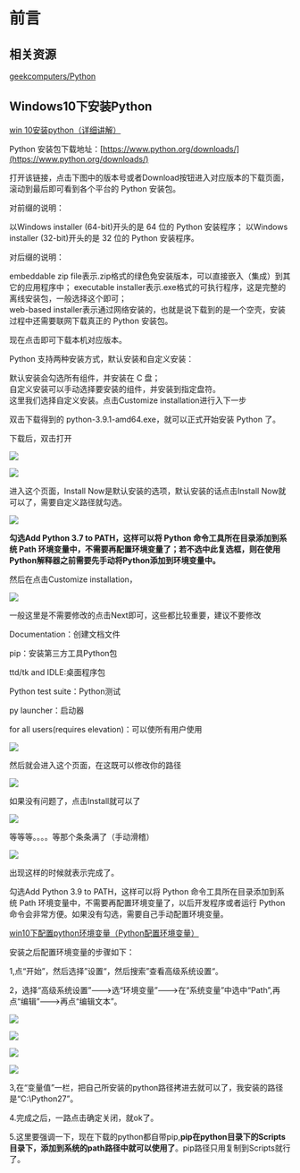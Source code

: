 # 前言


## 相关资源

[geekcomputers/Python](https://github.com/geekcomputers/Python)

## Windows10下安装Python

[win 10安装python（详细讲解）](https://zhuanlan.zhihu.com/p/122435116)

Python 安装包下载地址：[https://www.python.org/downloads/](https://www.python.org/downloads/)

打开该链接，点击下图中的版本号或者Download按钮进入对应版本的下载页面，滚动到最后即可看到各个平台的 Python 安装包。

对前缀的说明：

以Windows installer (64-bit)开头的是 64 位的 Python 安装程序； 
以Windows installer (32-bit)开头的是 32 位的 Python 安装程序。

对后缀的说明：

embeddable zip file表示.zip格式的绿色免安装版本，可以直接嵌入（集成）到其它的应用程序中； 
executable installer表示.exe格式的可执行程序，这是完整的离线安装包，一般选择这个即可；  
web-based installer表示通过网络安装的，也就是说下载到的是一个空壳，安装过程中还需要联网下载真正的 Python 安装包。  

现在点击即可下载本机对应版本。

Python 支持两种安装方式，默认安装和自定义安装：

默认安装会勾选所有组件，并安装在 C 盘；  
自定义安装可以手动选择要安装的组件，并安装到指定盘符。  
这里我们选择自定义安装。点击Customize installation进行入下一步

双击下载得到的 python-3.9.1-amd64.exe，就可以正式开始安装 Python 了。

下载后，双击打开

![](https://pic1.zhimg.com/80/v2-7b5b1b93ff2cbcdce58a26af4079ea40_1440w.webp)

![](https://pic2.zhimg.com/80/v2-1a4e8a260e999754baed1a1eec52ec81_1440w.webp)

进入这个页面，Install Now是默认安装的选项，默认安装的话点击Install Now就可以了，需要自定义路径就勾选。

![](https://pic1.zhimg.com/80/v2-521c9cfd73026d89f9dd50d4f2b0c8b4_1440w.webp)

**勾选Add Python 3.7 to PATH，这样可以将 Python 命令工具所在目录添加到系统 Path 环境变量中，不需要再配置环境变量了；若不选中此复选框，则在使用Python解释器之前需要先手动将Python添加到环境变量中。**

然后在点击Customize installation，

![](https://pic1.zhimg.com/80/v2-4eb81619c9e34b4d60760fe162be4898_1440w.webp)

一般这里是不需要修改的点击Next即可，这些都比较重要，建议不要修改

Documentation：创建文档文件

pip：安装第三方工具Python包

ttd/tk and IDLE:桌面程序包

Python test suite：Python测试

py launcher：启动器

for all users(requires elevation)：可以使所有用户使用

![](https://pic4.zhimg.com/80/v2-7799a3bf3b2bd7a9f2fc3a9b2d5e73d7_1440w.webp)

然后就会进入这个页面，在这既可以修改你的路径

![](https://pic3.zhimg.com/80/v2-d10e5e1f1c1ff6131e2a9897db55a676_1440w.webp)

如果没有问题了，点击Install就可以了

![](https://pic1.zhimg.com/80/v2-e7251ba28deceee3710e75a729ee245c_1440w.webp)

等等等。。。。等那个条条满了（手动滑稽）

![](https://pic2.zhimg.com/80/v2-1ba32d744af8f23393c52a6f406038f5_1440w.webp)

出现这样的时候就表示完成了。

勾选Add Python 3.9 to PATH，这样可以将 Python 命令工具所在目录添加到系统 Path 环境变量中，不需要再配置环境变量了，以后开发程序或者运行 Python 命令会非常方便。如果没有勾选，需要自己手动配置环境变量。

[win10下配置python环境变量（Python配置环境变量）](https://www.cnblogs.com/jinhongquan/p/12061605.html)

安装之后配置环境变量的步骤如下：

1,点“开始”，然后选择”设置“，然后搜索”查看高级系统设置“。

2，选择“高级系统设置”--->选“环境变量”--->在“系统变量”中选中“Path”,再点“编辑”--->再点“编辑文本”。

![](https://images2015.cnblogs.com/blog/787663/201605/787663-20160503145919201-460307434.png)

![](https://images2015.cnblogs.com/blog/787663/201605/787663-20160503150015279-1298978716.png)

![](https://images2015.cnblogs.com/blog/787663/201605/787663-20160503150042451-751416881.png)

![](https://images2015.cnblogs.com/blog/787663/201605/787663-20160503150059419-49856517.png)

3,在“变量值”一栏，把自己所安装的python路径拷进去就可以了，我安装的路径是“C:\Python27”。

4.完成之后，一路点击确定关闭，就ok了。

5.这里要强调一下，现在下载的python都自带pip,**pip在python目录下的Scripts目录下，添加到系统的path路径中就可以使用了**。pip路径只用复制到Scripts就行了。










